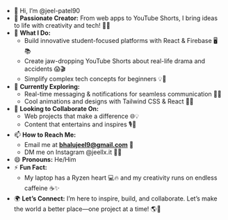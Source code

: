 - 👋 Hi, I’m @jeel-patel90  
- 🌟 **Passionate Creator:** From web apps to YouTube Shorts, I bring ideas to life with creativity and tech! 🚀🎥  
- 🎯 **What I Do:**  
  - Build innovative student-focused platforms with React & Firebase 🖥️📚  
  - Create jaw-dropping YouTube Shorts about real-life drama and accidents 😱🎬  
  - Simplify complex tech concepts for beginners 💡👶  
- 🌱 **Currently Exploring:**  
  - Real-time messaging & notifications for seamless communication 💬🔔  
  - Cool animations and designs with Tailwind CSS & React 💅✨  
- 💞 **Looking to Collaborate On:**  
  - Web projects that make a difference 🌐💡  
  - Content that entertains and inspires 🎙️🌟  
- 📫 **How to Reach Me:**  
  - Email me at **bhalujeel9@gmail.com** 📩  
  - DM me on Instagram @jeellx.it 📸🤳  
- 😄 **Pronouns:** He/Him  
- ⚡ **Fun Fact:**  
  - My laptop has a Ryzen heart 💻🔥 and my creativity runs on endless caffeine ☕✨  
- 🌍 **Let’s Connect:** I’m here to inspire, build, and collaborate. Let’s make the world a better place—one project at a time! 🌎🤝  



<!---
jeel-patel90/jeel-patel90 is a ✨ special ✨ repository because its `README.md` (this file) appears on your GitHub profile.
You can click the Preview link to take a look at your changes.
--->
